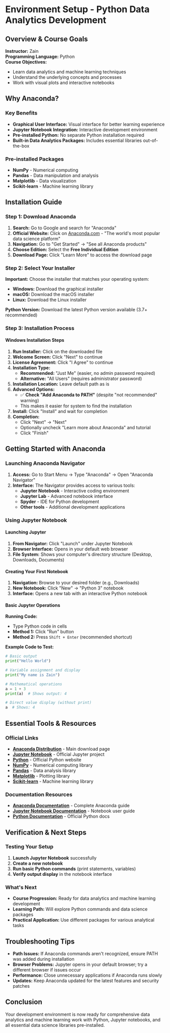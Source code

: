 # Environment Setup - Python Data Analytics Development

## Overview & Course Goals

**Instructor:** Zain  
**Programming Language:** Python  
**Course Objectives:**

- Learn data analytics and machine learning techniques
- Understand the underlying concepts and processes
- Work with visual plots and interactive notebooks

## Why Anaconda?

### Key Benefits

- **Graphical User Interface:** Visual interface for better learning experience
- **Jupyter Notebook Integration:** Interactive development environment
- **Pre-installed Python:** No separate Python installation required
- **Built-in Data Analytics Packages:** Includes essential libraries out-of-the-box

### Pre-installed Packages

- **NumPy** - Numerical computing
- **Pandas** - Data manipulation and analysis
- **Matplotlib** - Data visualization
- **Scikit-learn** - Machine learning library

## Installation Guide

### Step 1: Download Anaconda

1. **Search:** Go to Google and search for "Anaconda"
2. **Official Website:** Click on [Anaconda.com](https://www.anaconda.com/) - "The world's most popular data science platform"
3. **Navigation:** Go to "Get Started" → "See all Anaconda products"
4. **Choose Edition:** Select the **Free Individual Edition**
5. **Download Page:** Click "Learn More" to access the download page

### Step 2: Select Your Installer

**Important:** Choose the installer that matches your operating system:

- **Windows:** Download the graphical installer
- **macOS:** Download the macOS installer  
- **Linux:** Download the Linux installer

**Python Version:** Download the latest Python version available (3.7+ recommended)

### Step 3: Installation Process

#### Windows Installation Steps

1. **Run Installer:** Click on the downloaded file
2. **Welcome Screen:** Click "Next" to continue
3. **License Agreement:** Click "I Agree" to continue
4. **Installation Type:**
   - **Recommended:** "Just Me" (easier, no admin password required)
   - **Alternative:** "All Users" (requires administrator password)
5. **Installation Location:** Leave default path as is
6. **Advanced Options:**
   - ✅ **Check "Add Anaconda to PATH"** (despite "not recommended" warning)
   - This makes it easier for system to find the installation
7. **Install:** Click "Install" and wait for completion
8. **Completion:**
   - Click "Next" → "Next"
   - Optionally uncheck "Learn more about Anaconda" and tutorial
   - Click "Finish"

## Getting Started with Anaconda

### Launching Anaconda Navigator

1. **Access:** Go to Start Menu → Type "Anaconda" → Open "Anaconda Navigator"
2. **Interface:** The Navigator provides access to various tools:
   - **Jupyter Notebook** - Interactive coding environment
   - **Jupyter Lab** - Advanced notebook interface
   - **Spyder** - IDE for Python development
   - **Other tools** - Additional development applications

### Using Jupyter Notebook

#### Launching Jupyter

1. **From Navigator:** Click "Launch" under Jupyter Notebook
2. **Browser Interface:** Opens in your default web browser
3. **File System:** Shows your computer's directory structure (Desktop, Downloads, Documents)

#### Creating Your First Notebook

1. **Navigation:** Browse to your desired folder (e.g., Downloads)
2. **New Notebook:** Click "New" → "Python 3" notebook
3. **Interface:** Opens a new tab with an interactive Python notebook

#### Basic Jupyter Operations

**Running Code:**

- Type Python code in cells
- **Method 1:** Click "Run" button
- **Method 2:** Press `Shift + Enter` (recommended shortcut)

**Example Code to Test:**

```python
# Basic output
print("Hello World")

# Variable assignment and display
print("My name is Zain")

# Mathematical operations
a = 1 + 3
print(a)  # Shows output: 4

# Direct value display (without print)
a  # Shows: 4
```

## Essential Tools & Resources

### Official Links

- **[Anaconda Distribution](https://www.anaconda.com/products/distribution)** - Main download page
- **[Jupyter Notebook](https://jupyter.org/)** - Official Jupyter project
- **[Python](https://www.python.org/)** - Official Python website
- **[NumPy](https://numpy.org/)** - Numerical computing library
- **[Pandas](https://pandas.pydata.org/)** - Data analysis library
- **[Matplotlib](https://matplotlib.org/)** - Plotting library
- **[Scikit-learn](https://scikit-learn.org/)** - Machine learning library

### Documentation Resources

- **[Anaconda Documentation](https://docs.anaconda.com/)** - Complete Anaconda guide
- **[Jupyter Notebook Documentation](https://jupyter-notebook.readthedocs.io/)** - Notebook user guide
- **[Python Documentation](https://docs.python.org/)** - Official Python docs

## Verification & Next Steps

### Testing Your Setup

1. **Launch Jupyter Notebook** successfully
2. **Create a new notebook**
3. **Run basic Python commands** (print statements, variables)
4. **Verify output display** in the notebook interface

### What's Next

- **Course Progression:** Ready for data analytics and machine learning development
- **Learning Path:** Will explore Python commands and data science packages
- **Practical Application:** Use different packages for various analytical tasks

## Troubleshooting Tips

- **Path Issues:** If Anaconda commands aren't recognized, ensure PATH was added during installation
- **Browser Problems:** Jupyter opens in your default browser; try a different browser if issues occur
- **Performance:** Close unnecessary applications if Anaconda runs slowly
- **Updates:** Keep Anaconda updated for the latest features and security patches

## Conclusion

Your development environment is now ready for comprehensive data analytics and machine learning work with Python, Jupyter notebooks, and all essential data science libraries pre-installed.
